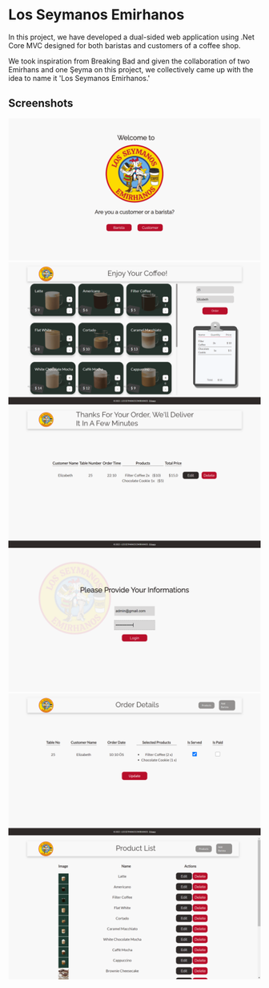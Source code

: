 # Los Seymanos Emirhanos


In this project, we have developed a dual-sided web application using .Net Core MVC designed for both baristas and customers of a coffee shop.

We took inspiration from Breaking Bad and given the collaboration of two Emirhans and one Şeyma on this project, we collectively came up with the idea to name it 'Los Seymanos Emirhanos.'

<h2>Screenshots</h2>
<img src="https://github.com/emirhantuygun/Los_Seymanos_Emirhanos/blob/main/screenshots/ss1.png">
<img src="https://github.com/emirhantuygun/Los_Seymanos_Emirhanos/blob/main/screenshots/ss2.png">
<img src="https://github.com/emirhantuygun/Los_Seymanos_Emirhanos/blob/main/screenshots/ss3.png">
<img src="https://github.com/emirhantuygun/Los_Seymanos_Emirhanos/blob/main/screenshots/ss4.png">
<img src="https://github.com/emirhantuygun/Los_Seymanos_Emirhanos/blob/main/screenshots/ss5.png">
<img src="https://github.com/emirhantuygun/Los_Seymanos_Emirhanos/blob/main/screenshots/ss6.png">
